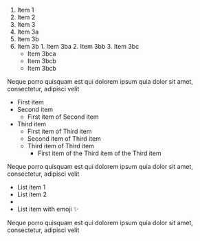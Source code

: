 1. Item 1
2. Item 2
3. Item 3
  1. Item 3a
  2. Item 3b
  3. Item 3b
    1. Item 3ba
    2. Item 3bb
    3. Item 3bc
      * Item 3bca
      * Item 3bcb
      * Item 3bcb

Neque porro quisquam est qui dolorem ipsum quia dolor sit amet, consectetur, adipisci velit

- First item
- Second item
  - First item of Second item
- Third item
  - First item of Third item
  - Second item of Third item
  - Third item of Third item
    - First item of the Third item of the Third item

Neque porro quisquam est qui dolorem ipsum quia dolor sit amet, consectetur, adipisci velit

- List item 1
- List item 2
-
- List item with emoji ✨

Neque porro quisquam est qui dolorem ipsum quia dolor sit amet, consectetur, adipisci velit
